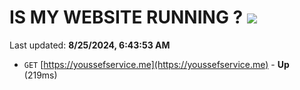 # IS MY WEBSITE RUNNING ? [![](https://img.shields.io/static/v1?label=Sponsor&message=%E2%9D%A4&logo=GitHub&color=%23fe8e86)](https://github.com/sponsors/Youssef-Lehmam)

Last updated: **8/25/2024, 6:43:53 AM**

- `GET` [https://youssefservice.me](https://youssefservice.me) - **Up** (219ms)
